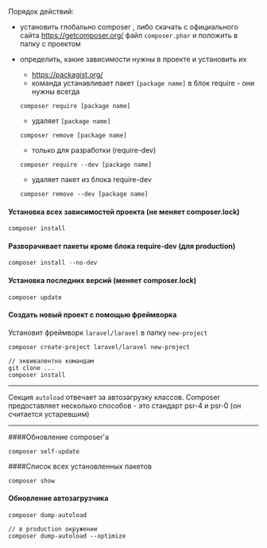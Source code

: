 Порядок действий:
* установить глобально composer , либо скачать с официального сайта https://getcomposer.org/ файл `composer.phar` 
и положить в папку с проектом
* определить, какие зависимости нужны в проекте и установить их
    * https://packagist.org/
    * команда устанавливает пакет `[package name]` в блок require - они нужны всегда 
    ```
    composer require [package name]
  ``` 
 
    * удаляет `[package name]`
    ```
    composer remove [package name]
  ```
    * только для разработки (require-dev)
    ```
  composer require --dev [package name]
  ```
    * удаляет пакет из блока require-dev 
    ```
  composer remove --dev [package name]
    ```

#### Установка всех зависимостей проекта (не меняет composer.lock)
```
composer install
```

#### Разворачивает пакеты кроме блока require-dev (для production)
```
composer install --no-dev
```

#### Установка последних версий (меняет composer.lock)
```
composer update
```

#### Создать новый проект с помощью фреймворка
Установит фреймворк `laravel/laravel` в папку `new-project`
```
composer create-project laravel/laravel new-project

// эквивалентно командам
git clone ...
composer install 
```

---
    
Секция `autoload` отвечает за автозагрузку классов. Composer предоставляет несколько способов - 
это стандарт psr-4 и psr-0 (он считается устаревшим)

---
####Обновление composer'а
```
composer self-update
```

####Список всех установленных пакетов
```
composer show
```

#### Обновление автозагрузчика
```
composer dump-autoload

// в production окружении
composer dump-autoload --optimize
```